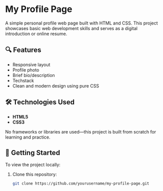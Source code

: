 # My Profile Page

A simple personal profile web page built with HTML and CSS. This project showcases basic web development skills and serves as a digital introduction or online resume.

## 🔍 Features

- Responsive layout
- Profile photo
- Brief bio/description
- Techstack
- Clean and modern design using pure CSS

## 🛠 Technologies Used

- **HTML5**
- **CSS3**

No frameworks or libraries are used—this project is built from scratch for learning and practice.

## 🚀 Getting Started

To view the project locally:

1. Clone this repository:

   ```bash
   git clone https://github.com/yourusername/my-profile-page.git

